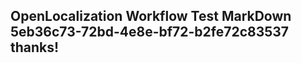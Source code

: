 <properties
ms.topic="hero-topic"
ms.test1="hero-topic"
ms.test2="test"/>


## OpenLocalization Workflow Test MarkDown 5eb36c73-72bd-4e8e-bf72-b2fe72c83537 thanks!



<!--HONumber=Jul16_HO3-->


